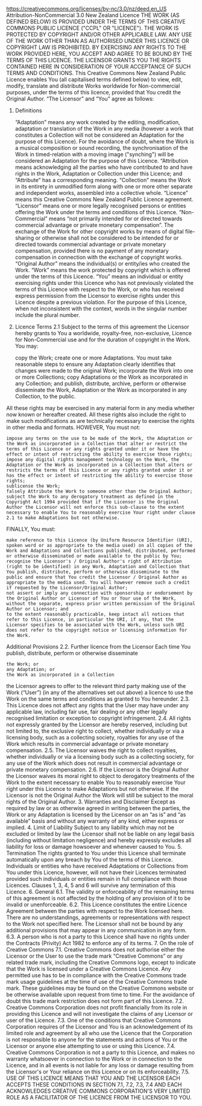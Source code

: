 https://creativecommons.org/licenses/by-nc/3.0/nz/deed.en_US
Attribution-NonCommercial 3.0 New Zealand
Licence
THE WORK (AS DEFINED BELOW) IS PROVIDED UNDER THE TERMS OF THIS CREATIVE COMMONS PUBLIC LICENCE ("CCPL" OR "LICENCE"). THE WORK IS PROTECTED BY COPYRIGHT AND/OR OTHER APPLICABLE LAW. ANY USE OF THE WORK OTHER THAN AS AUTHORISED UNDER THIS LICENCE OR COPYRIGHT LAW IS PROHIBITED. BY EXERCISING ANY RIGHTS TO THE WORK PROVIDED HERE, YOU ACCEPT AND AGREE TO BE BOUND BY THE TERMS OF THIS LICENCE. THE LICENSOR GRANTS YOU THE RIGHTS CONTAINED HERE IN CONSIDERATION OF YOUR ACCEPTANCE OF SUCH TERMS AND CONDITIONS.
This Creative Commons New Zealand Public Licence enables You (all capitalised terms defined below) to view, edit, modify, translate and distribute Works worldwide for Non-commercial purposes, under the terms of this licence, provided that You credit the Original Author.
“The Licensor”
and
“You”
agree as follows:
1. Definitions

    “Adaptation” means any work created by the editing, modification, adaptation or translation of the Work in any media (however a work that constitutes a Collection will not be considered an Adaptation for the purpose of this Licence). For the avoidance of doubt, where the Work is a musical composition or sound recording, the synchronisation of the Work in timed-relation with a moving image ("synching") will be considered an Adaptation for the purpose of this Licence.
    “Attribution means acknowledging all the parties who have contributed to and have rights in the Work, Adaptation or Collection under this Licence; and “Attribute” has a corresponding meaning.
    “Collection” means the Work in its entirety in unmodified form along with one or more other separate and independent works, assembled into a collective whole.
    “Licence” means this Creative Commons New Zealand Public Licence agreement.
    “Licensor” means one or more legally recognised persons or entities offering the Work under the terms and conditions of this Licence.
    “Non-Commercial” means “not primarily intended for or directed towards commercial advantage or private monetary compensation”. The exchange of the Work for other copyright works by means of digital file-sharing or otherwise shall not be considered to be intended for or directed towards commercial advantage or private monetary compensation, provided there is no payment of any monetary compensation in connection with the exchange of copyright works.
    “Original Author” means the individual(s) or entity/ies who created the Work.
    “Work” means the work protected by copyright which is offered under the terms of this Licence.
    “You” means an individual or entity exercising rights under this Licence who has not previously violated the terms of this Licence with respect to the Work, or who has received express permission from the Licensor to exercise rights under this Licence despite a previous violation.
    For the purpose of this Licence, when not inconsistent with the context, words in the singular number include the plural number.

2. Licence Terms
2.1 Subject to the terms of this agreement the Licensor hereby grants to You a worldwide, royalty-free, non-exclusive, Licence for Non-Commercial use and for the duration of copyright in the Work.
You may:

    copy the Work;
    create one or more Adaptations. You must take reasonable steps to ensure any Adaptation clearly identifies that changes were made to the original Work;
    incorporate the Work into one or more Collections;
    copy Adaptations or the Work as incorporated in any Collection; and
    publish, distribute, archive, perform or otherwise disseminate the Work, Adaptation or the Work as incorporated in any Collection, to the public.

All these rights may be exercised in any material form in any media whether now known or hereafter created. All these rights also include the right to make such modifications as are technically necessary to exercise the rights in other media and formats.
HOWEVER,
You must not:

    impose any terms on the use to be made of the Work, the Adaptation or the Work as incorporated in a Collection that alter or restrict the terms of this Licence or any rights granted under it or have the effect or intent of restricting the ability to exercise those rights;
    impose any digital rights management technology on the Work, the Adaptation or the Work as incorporated in a Collection that alters or restricts the terms of this Licence or any rights granted under it or has the effect or intent of restricting the ability to exercise those rights;
    sublicense the Work;
    falsely Attribute the Work to someone other than the Original Author;
    subject the Work to any derogatory treatment as defined in the Copyright Act 1994 provided that if the Licensor is the Original Author the Licensor will not enforce this sub-clause to the extent necessary to enable You to reasonably exercise Your right under clause 2.1 to make Adaptations but not otherwise.

FINALLY,
You must:

    make reference to this Licence (by Uniform Resource Identifier (URI), spoken word or as appropriate to the media used) on all copies of the Work and Adaptations and Collections published, distributed, performed or otherwise disseminated or made available to the public by You;
    recognise the Licensor's / Original Author's right of Attribution (right to be identified) in any Work, Adaptation and Collection that You publish, distribute, perform or otherwise disseminate to the public and ensure that You credit the Licensor / Original Author as appropriate to the media used. You will however remove such a credit if requested by the Licensor/Original Author;
    not assert or imply any connection with sponsorship or endorsement by the Original Author or Licensor of You or Your use of the Work, without the separate, express prior written permission of the Original Author or Licensor; and
    to the extent reasonably practicable, keep intact all notices that refer to this Licence, in particular the URI, if any, that the Licensor specifies to be associated with the Work, unless such URI does not refer to the copyright notice or licensing information for the Work.

Additional Provisions
2.2. Further licence from the Licensor
Each time You publish, distribute, perform or otherwise disseminate

    the Work; or
    any Adaptation; or
    the Work as incorporated in a Collection

the Licensor agrees to offer to the relevant third party making use of the Work (“User”) (in any of the alternatives set out above) a licence to use the Work on the same terms and conditions as granted to You hereunder.
2.3. This Licence does not affect any rights that the User may have under any applicable law, including fair use, fair dealing or any other legally recognised limitation or exception to copyright infringement.
2.4. All rights not expressly granted by the Licensor are hereby reserved, including but not limited to, the exclusive right to collect, whether individually or via a licensing body, such as a collecting society, royalties for any use of the Work which results in commercial advantage or private monetary compensation.
2.5. The Licensor waives the right to collect royalties, whether individually or via a licensing body such as a collecting society, for any use of the Work which does not result in commercial advantage or private monetary compensation.
2.6. If the Licensor is the Original Author the Licensor waives its moral right to object to derogatory treatments of the Work to the extent necessary to enable You to reasonably exercise Your right under this Licence to make Adaptations but not otherwise. If the Licensor is not the Original Author the Work will still be subject to the moral rights of the Original Author.
3. Warranties and Disclaimer
Except as required by law or as otherwise agreed in writing between the parties, the Work or any Adaptation is licensed by the Licensor on an “as is” and “as available” basis and without any warranty of any kind, either express or implied.
4. Limit of Liability
Subject to any liability which may not be excluded or limited by law the Licensor shall not be liable on any legal basis (including without limitation negligence) and hereby expressly excludes all liability for loss or damage howsoever and whenever caused to You.
5. Termination
The rights granted to You under this Licence shall terminate automatically upon any breach by You of the terms of this Licence. Individuals or entities who have received Adaptations or Collections from You under this Licence, however, will not have their Licences terminated provided such individuals or entities remain in full compliance with those Licences. Clauses 1, 3, 4, 5 and 6 will survive any termination of this Licence.
6. General
6.1. The validity or enforceability of the remaining terms of this agreement is not affected by the holding of any provision of it to be invalid or unenforceable.
6.2. This Licence constitutes the entire Licence Agreement between the parties with respect to the Work licensed here. There are no understandings, agreements or representations with respect to the Work not specified here. The Licensor shall not be bound by any additional provisions that may appear in any communication in any form.
6.3. A person who is not a party to this Licence shall have no rights under the Contracts (Privity) Act 1982 to enforce any of its terms.
7. On the role of Creative Commons
7.1. Creative Commons does not authorise either the Licensor or the User to use the trade mark “Creative Commons” or any related trade mark, including the Creative Commons logo, except to indicate that the Work is licensed under a Creative Commons Licence. Any permitted use has to be in compliance with the Creative Commons trade mark usage guidelines at the time of use of the Creative Commons trade mark. These guidelines may be found on the Creative Commons website or be otherwise available upon request from time to time. For the avoidance of doubt this trade mark restriction does not form part of this Licence.
7.2. Creative Commons Corporation does not profit financially from its role in providing this Licence and will not investigate the claims of any Licensor or user of the Licence.
7.3. One of the conditions that Creative Commons Corporation requires of the Licensor and You is an acknowledgement of its limited role and agreement by all who use the Licence that the Corporation is not responsible to anyone for the statements and actions of You or the Licensor or anyone else attempting to use or using this Licence.
7.4. Creative Commons Corporation is not a party to this Licence, and makes no warranty whatsoever in connection to the Work or in connection to the Licence, and in all events is not liable for any loss or damage resulting from the Licensor's or Your reliance on this Licence or on its enforceability.
7.5. USE OF THIS LICENCE MEANS THAT YOU AND THE LICENSOR EACH ACCEPTS THESE CONDITIONS IN SECTION 7.1, 7.2, 7.3, 7.4 AND EACH ACKNOWLEDGES CREATIVE COMMONS CORPORATION'S VERY LIMITED ROLE AS A FACILITATOR OF THE LICENCE FROM THE LICENSOR TO YOU.
